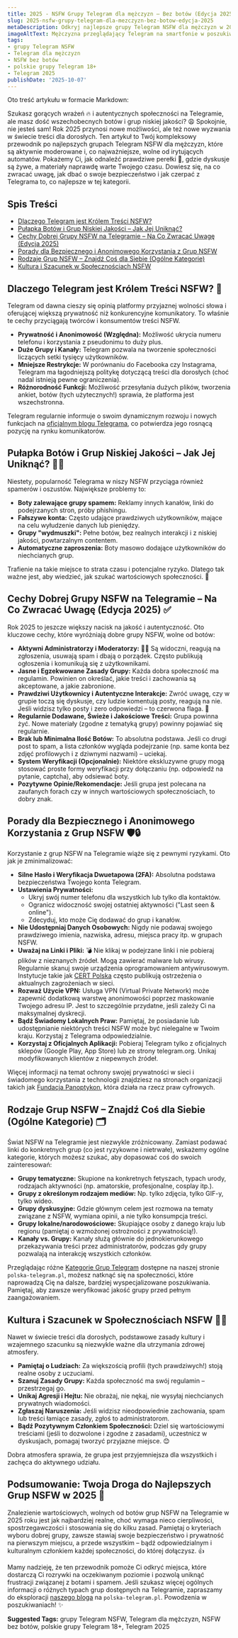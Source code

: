 ```yaml
---
title: 2025 - NSFW Grupy Telegram dla mężczyzn – Bez botów (Edycja 2025)
slug: 2025-nsfw-grupy-telegram-dla-mezczyzn-bez-botow-edycja-2025
metaDescription: Odkryj najlepsze grupy Telegram NSFW dla mężczyzn w 2025! Nasz przewodnik pomoże Ci znaleźć aktywne społeczności bez botów. Dowiedz się, jak szukać i być bezpiecznym.
imageAltText: Mężczyzna przeglądający Telegram na smartfonie w poszukiwaniu grup NSFW bez botów w 2025 roku.
tags:
- grupy Telegram NSFW
- Telegram dla mężczyzn
- NSFW bez botów
- polskie grupy Telegram 18+
- Telegram 2025
publishDate: '2025-10-07'
---
```


Oto treść artykułu w formacie Markdown:

Szukasz gorących wrażeń 🔥 i autentycznych społeczności na Telegramie, ale masz dość wszechobecnych botów i grup niskiej jakości? 😩 Spokojnie, nie jesteś sam! Rok 2025 przynosi nowe możliwości, ale też nowe wyzwania w świecie treści dla dorosłych. Ten artykuł to Twój kompleksowy przewodnik po najlepszych grupach Telegram NSFW dla mężczyzn, które są aktywnie moderowane i, co najważniejsze, wolne od irytujących automatów. Pokażemy Ci, jak odnaleźć prawdziwe perełki 💎, gdzie dyskusje są żywe, a materiały naprawdę warte Twojego czasu. Dowiesz się, na co zwracać uwagę, jak dbać o swoje bezpieczeństwo i jak czerpać z Telegrama to, co najlepsze w tej kategorii.

## Spis Treści

- [Dlaczego Telegram jest Królem Treści NSFW?](#dlaczego-telegram-jest-krolem-tresci-nsfw)
- [Pułapka Botów i Grup Niskiej Jakości – Jak Jej Uniknąć?](#pulapka-botow-i-grup-niskiej-jakosci--jak-jej-uniknac)
- [Cechy Dobrej Grupy NSFW na Telegramie – Na Co Zwracać Uwagę (Edycja 2025)](#cechy-dobrej-grupy-nsfw-na-telegramie--na-co-zwracac-uwage-edycja-2025)
- [Porady dla Bezpiecznego i Anonimowego Korzystania z Grup NSFW](#porady-dla-bezpiecznego-i-anonimowego-korzystania-z-grup-nsfw)
- [Rodzaje Grup NSFW – Znajdź Coś dla Siebie (Ogólne Kategorie)](#rodzaje-grup-nsfw--znajdz-cos-dla-siebie-ogolne-kategorie)
- [Kultura i Szacunek w Społecznościach NSFW](#kultura-i-szacunek-w-spolecznosciach-nsfw)

## Dlaczego Telegram jest Królem Treści NSFW? 👑

Telegram od dawna cieszy się opinią platformy przyjaznej wolności słowa i oferującej większą prywatność niż konkurencyjne komunikatory. To właśnie te cechy przyciągają twórców i konsumentów treści NSFW.

*   **Prywatność i Anonimowość (Względna):** Możliwość ukrycia numeru telefonu i korzystania z pseudonimu to duży plus.
*   **Duże Grupy i Kanały:** Telegram pozwala na tworzenie społeczności liczących setki tysięcy użytkowników.
*   **Mniejsze Restrykcje:** W porównaniu do Facebooka czy Instagrama, Telegram ma łagodniejszą politykę dotyczącą treści dla dorosłych (choć nadal istnieją pewne ograniczenia).
*   **Różnorodność Funkcji:** Możliwość przesyłania dużych plików, tworzenia ankiet, botów (tych użytecznych!) sprawia, że platforma jest wszechstronna.

Telegram regularnie informuje o swoim dynamicznym rozwoju i nowych funkcjach na [oficjalnym blogu Telegrama](https://telegram.org/blog), co potwierdza jego rosnącą pozycję na rynku komunikatorów.

## Pułapka Botów i Grup Niskiej Jakości – Jak Jej Uniknąć? 🤖💩

Niestety, popularność Telegrama w niszy NSFW przyciąga również spamerów i oszustów. Największe problemy to:

*   **Boty zalewające grupy spamem:** Reklamy innych kanałów, linki do podejrzanych stron, próby phishingu.
*   **Fałszywe konta:** Często udające prawdziwych użytkowników, mające na celu wyłudzenie danych lub pieniędzy.
*   **Grupy "wydmuszki":** Pełne botów, bez realnych interakcji i z niskiej jakości, powtarzalnym contentem.
*   **Automatyczne zaproszenia:** Boty masowo dodające użytkowników do niechcianych grup.

Trafienie na takie miejsce to strata czasu i potencjalne ryzyko. Dlatego tak ważne jest, aby wiedzieć, jak szukać wartościowych społeczności. 🧐

## Cechy Dobrej Grupy NSFW na Telegramie – Na Co Zwracać Uwagę (Edycja 2025) ✅

Rok 2025 to jeszcze większy nacisk na jakość i autentyczność. Oto kluczowe cechy, które wyróżniają dobre grupy NSFW, wolne od botów:

*   **Aktywni Administratorzy i Moderatorzy:** 👮‍♂️ Są widoczni, reagują na zgłoszenia, usuwają spam i dbają o porządek. Często publikują ogłoszenia i komunikują się z użytkownikami.
*   **Jasne i Egzekwowane Zasady Grupy:** Każda dobra społeczność ma regulamin. Powinien on określać, jakie treści i zachowania są akceptowane, a jakie zabronione.
*   **Prawdziwi Użytkownicy i Autentyczne Interakcje:** Zwróć uwagę, czy w grupie toczą się dyskusje, czy ludzie komentują posty, reagują na nie. Jeśli widzisz tylko posty i zero odpowiedzi – to czerwona flaga. 🚩
*   **Regularnie Dodawane, Świeże i Jakościowe Treści:** Grupa powinna żyć. Nowe materiały (zgodne z tematyką grupy) powinny pojawiać się regularnie.
*   **Brak lub Minimalna Ilość Botów:** To absolutna podstawa. Jeśli co drugi post to spam, a lista członków wygląda podejrzanie (np. same konta bez zdjęć profilowych i z dziwnymi nazwami) – uciekaj.
*   **System Weryfikacji (Opcjonalnie):** Niektóre ekskluzywne grupy mogą stosować proste formy weryfikacji przy dołączaniu (np. odpowiedź na pytanie, captcha), aby odsiewać boty.
*   **Pozytywne Opinie/Rekomendacje:** Jeśli grupa jest polecana na zaufanych forach czy w innych wartościowych społecznościach, to dobry znak.

## Porady dla Bezpiecznego i Anonimowego Korzystania z Grup NSFW 🛡️🔒

Korzystanie z grup NSFW na Telegramie wiąże się z pewnymi ryzykami. Oto jak je zminimalizować:

*   **Silne Hasło i Weryfikacja Dwuetapowa (2FA):** Absolutna podstawa bezpieczeństwa Twojego konta Telegram.
*   **Ustawienia Prywatności:**
    *   Ukryj swój numer telefonu dla wszystkich lub tylko dla kontaktów.
    *   Ogranicz widoczność swojej ostatniej aktywności ("Last seen & online").
    *   Zdecyduj, kto może Cię dodawać do grup i kanałów.
*   **Nie Udostępniaj Danych Osobowych:** Nigdy nie podawaj swojego prawdziwego imienia, nazwiska, adresu, miejsca pracy itp. w grupach NSFW.
*   **Uważaj na Linki i Pliki:** 💣 Nie klikaj w podejrzane linki i nie pobieraj plików z nieznanych źródeł. Mogą zawierać malware lub wirusy. Regularnie skanuj swoje urządzenia oprogramowaniem antywirusowym. Instytucje takie jak [CERT Polska](https://www.cert.pl/) często publikują ostrzeżenia o aktualnych zagrożeniach w sieci.
*   **Rozważ Użycie VPN:** Usługa VPN (Virtual Private Network) może zapewnić dodatkową warstwę anonimowości poprzez maskowanie Twojego adresu IP. Jest to szczególnie przydatne, jeśli zależy Ci na maksymalnej dyskrecji.
*   **Bądź Świadomy Lokalnych Praw:** Pamiętaj, że posiadanie lub udostępnianie niektórych treści NSFW może być nielegalne w Twoim kraju. Korzystaj z Telegrama odpowiedzialnie.
*   **Korzystaj z Oficjalnych Aplikacji:** Pobieraj Telegram tylko z oficjalnych sklepów (Google Play, App Store) lub ze strony telegram.org. Unikaj modyfikowanych klientów z niepewnych źródeł.

Więcej informacji na temat ochrony swojej prywatności w sieci i świadomego korzystania z technologii znajdziesz na stronach organizacji takich jak [Fundacja Panoptykon](https://panoptykon.org/), która działa na rzecz praw cyfrowych.

## Rodzaje Grup NSFW – Znajdź Coś dla Siebie (Ogólne Kategorie) 🗂️

Świat NSFW na Telegramie jest niezwykle zróżnicowany. Zamiast podawać linki do konkretnych grup (co jest ryzykowne i nietrwałe), wskażemy ogólne kategorie, których możesz szukać, aby dopasować coś do swoich zainteresowań:

*   **Grupy tematyczne:** Skupione na konkretnych fetyszach, typach urody, rodzajach aktywności (np. amatorskie, profesjonalne, cosplay itp.).
*   **Grupy z określonym rodzajem mediów:** Np. tylko zdjęcia, tylko GIF-y, tylko wideo.
*   **Grupy dyskusyjne:** Gdzie głównym celem jest rozmowa na tematy związane z NSFW, wymiana opinii, a nie tylko konsumpcja treści.
*   **Grupy lokalne/narodowościowe:** Skupiające osoby z danego kraju lub regionu (pamiętaj o wzmożonej ostrożności z prywatnością!).
*   **Kanały vs. Grupy:** Kanały służą głównie do jednokierunkowego przekazywania treści przez administratorów, podczas gdy grupy pozwalają na interakcję wszystkich członków.

Przeglądając różne [Kategorie Grup Telegram](/kategorie) dostępne na naszej stronie `polska-telegram.pl`, możesz natknąć się na społeczności, które naprowadzą Cię na dalsze, bardziej wyspecjalizowane poszukiwania. Pamiętaj, aby zawsze weryfikować jakość grupy przed pełnym zaangażowaniem.

## Kultura i Szacunek w Społecznościach NSFW 🤝💖

Nawet w świecie treści dla dorosłych, podstawowe zasady kultury i wzajemnego szacunku są niezwykle ważne dla utrzymania zdrowej atmosfery.

*   **Pamiętaj o Ludziach:** Za większością profili (tych prawdziwych!) stoją realne osoby z uczuciami.
*   **Szanuj Zasady Grupy:** Każda społeczność ma swój regulamin – przestrzegaj go.
*   **Unikaj Agresji i Hejtu:** Nie obrażaj, nie nękaj, nie wysyłaj niechcianych prywatnych wiadomości.
*   **Zgłaszaj Naruszenia:** Jeśli widzisz nieodpowiednie zachowania, spam lub treści łamiące zasady, zgłoś to administratorom.
*   **Bądź Pozytywnym Członkiem Społeczności:** Dziel się wartościowymi treściami (jeśli to dozwolone i zgodne z zasadami), uczestnicz w dyskusjach, pomagaj tworzyć przyjazne miejsce. 😊

Dobra atmosfera sprawia, że grupa jest przyjemniejsza dla wszystkich i zachęca do aktywnego udziału.

## Podsumowanie: Twoja Droga do Najlepszych Grup NSFW w 2025 🚀

Znalezienie wartościowych, wolnych od botów grup NSFW na Telegramie w 2025 roku jest jak najbardziej realne, choć wymaga nieco cierpliwości, spostrzegawczości i stosowania się do kilku zasad. Pamiętaj o kryteriach wyboru dobrej grupy, zawsze stawiaj swoje bezpieczeństwo i prywatność na pierwszym miejscu, a przede wszystkim – bądź odpowiedzialnym i kulturalnym członkiem każdej społeczności, do której dołączysz. 👍

Mamy nadzieję, że ten przewodnik pomoże Ci odkryć miejsca, które dostarczą Ci rozrywki na oczekiwanym poziomie i pozwolą uniknąć frustracji związanej z botami i spamem. Jeśli szukasz więcej ogólnych informacji o różnych typach grup dostępnych na Telegramie, zapraszamy do eksploracji [naszego bloga](/blog) na `polska-telegram.pl`. Powodzenia w poszukiwaniach! ✨




**Suggested Tags:**
grupy Telegram NSFW, Telegram dla mężczyzn, NSFW bez botów, polskie grupy Telegram 18+, Telegram 2025

